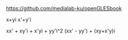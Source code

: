 https://github.com/medialab-ku/openGLESbook

x+yi x'+y'i

xx' +  xy'i + x'yi + yy'i^2
(xx' - yy') + (xy+x'y)i
